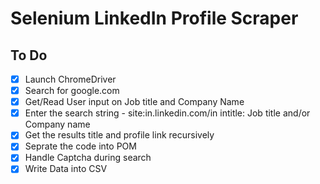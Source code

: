 # Selenium LinkedIn Profile Scraper

## To Do

- [x] Launch ChromeDriver
- [x] Search for google.com
- [x] Get/Read User input on Job title and Company Name
- [x] Enter the search string - site:in.linkedin.com/in intitle: Job title and/or Company name
- [x] Get the results title and profile link recursively
- [x] Seprate the code into POM
- [x] Handle Captcha during search
- [x] Write Data into CSV
